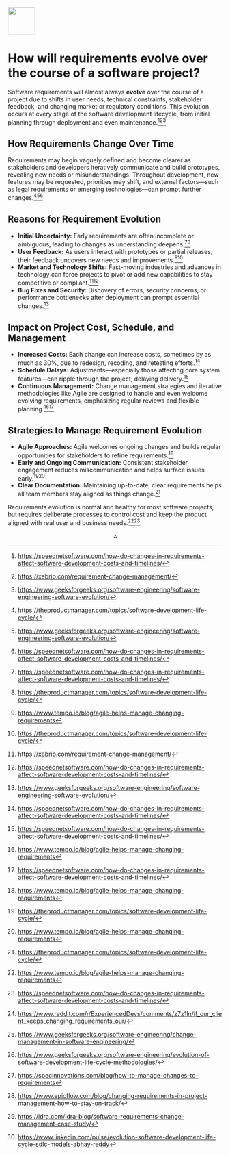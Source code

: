 <img src="https://r2cdn.perplexity.ai/pplx-full-logo-primary-dark%402x.png" style="height:64px;margin-right:32px"/>

# How will requirements evolve over the course of a software project?

Software requirements will almost always **evolve** over the course of a project due to shifts in user needs, technical constraints, stakeholder feedback, and changing market or regulatory conditions. This evolution occurs at every stage of the software development lifecycle, from initial planning through deployment and even maintenance.[^1][^2][^3]

## How Requirements Change Over Time

Requirements may begin vaguely defined and become clearer as stakeholders and developers iteratively communicate and build prototypes, revealing new needs or misunderstandings. Throughout development, new features may be requested, priorities may shift, and external factors—such as legal requirements or emerging technologies—can prompt further changes.[^4][^3][^1]

## Reasons for Requirement Evolution

- **Initial Uncertainty:** Early requirements are often incomplete or ambiguous, leading to changes as understanding deepens.[^1][^4]
- **User Feedback:** As users interact with prototypes or partial releases, their feedback uncovers new needs and improvements.[^5][^4]
- **Market and Technology Shifts:** Fast-moving industries and advances in technology can force projects to pivot or add new capabilities to stay competitive or compliant.[^2][^1]
- **Bug Fixes and Security:** Discovery of errors, security concerns, or performance bottlenecks after deployment can prompt essential changes.[^3]


## Impact on Project Cost, Schedule, and Management

- **Increased Costs:** Each change can increase costs, sometimes by as much as 30%, due to redesign, recoding, and retesting efforts.[^1]
- **Schedule Delays:** Adjustments—especially those affecting core system features—can ripple through the project, delaying delivery.[^1]
- **Continuous Management:** Change management strategies and iterative methodologies like Agile are designed to handle and even welcome evolving requirements, emphasizing regular reviews and flexible planning.[^5][^1]


## Strategies to Manage Requirement Evolution

- **Agile Approaches:** Agile welcomes ongoing changes and builds regular opportunities for stakeholders to refine requirements.[^5]
- **Early and Ongoing Communication:** Consistent stakeholder engagement reduces miscommunication and helps surface issues early.[^4][^5]
- **Clear Documentation:** Maintaining up-to-date, clear requirements helps all team members stay aligned as things change.[^4]

Requirements evolution is normal and healthy for most software projects, but requires deliberate processes to control cost and keep the product aligned with real user and business needs.[^5][^1]
<span style="display:none">[^10][^11][^12][^6][^7][^8][^9]</span>

<div style="text-align: center">⁂</div>

[^1]: https://speednetsoftware.com/how-do-changes-in-requirements-affect-software-development-costs-and-timelines/

[^2]: https://xebrio.com/requirement-change-management/

[^3]: https://www.geeksforgeeks.org/software-engineering/software-engineering-software-evolution/

[^4]: https://theproductmanager.com/topics/software-development-life-cycle/

[^5]: https://www.tempo.io/blog/agile-helps-manage-changing-requirements

[^6]: https://specinnovations.com/blog/how-to-manage-changes-to-requirements

[^7]: https://www.epicflow.com/blog/changing-requirements-in-project-management-how-to-stay-on-track/

[^8]: https://ldra.com/ldra-blog/software-requirements-change-management-case-study/

[^9]: https://www.linkedin.com/pulse/evolution-software-development-life-cycle-sdlc-models-abhay-reddy

[^10]: https://www.reddit.com/r/ExperiencedDevs/comments/z7z1ln/if_our_client_keeps_changing_requirements_our/

[^11]: https://www.geeksforgeeks.org/software-engineering/change-management-in-software-engineering/

[^12]: https://www.geeksforgeeks.org/software-engineering/evolution-of-software-development-life-cycle-methodologies/

